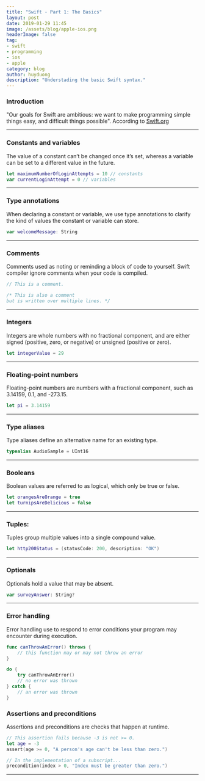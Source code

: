 ```yaml
---
title: "Swift - Part 1: The Basics"
layout: post
date: 2019-01-29 11:45
image: /assets/blog/apple-ios.png
headerImage: false
tag:
- swift
- programming
- ios
- apple
category: blog
author: huyduong
description: "Understading the basic Swift syntax."
---
```


### Introduction

"Our goals for Swift are ambitious: we want to make programming simple things easy, and difficult things possible". According to <a href="https://swift.org" target="_blank">Swift.org</a>

---

### Constants and variables
The value of a constant can’t be changed once it’s set, whereas a variable can be set to a different value in the future.
```swift
let maximumNumberOfLoginAttempts = 10 // constants
var currentLoginAttempt = 0 // variables
```

---

### Type annotations
When declaring a constant or variable, we use type annotations to clarify the kind of values the constant or variable can store.
```swift
var welcomeMessage: String
```

---

### Comments
Comments used as noting or reminding a block of code to yourself. Swift compiler ignore comments when your code is compiled.
```swift
// This is a comment.

/* This is also a comment
but is written over multiple lines. */
```

---

### Integers
Integers are whole numbers with no fractional component, and are either signed (positive, zero, or negative) or unsigned (positive or zero).
```swift
let integerValue = 29 
```

---

### Floating-point numbers
Floating-point numbers are numbers with a fractional component, such as 3.14159, 0.1, and -273.15.
```swift
let pi = 3.14159
```

---

### Type aliases
Type aliases define an alternative name for an existing type.
```swift
typealias AudioSample = UInt16
```

---

### Booleans
Boolean values are referred to as logical, which only be true or false.
```swift
let orangesAreOrange = true
let turnipsAreDelicious = false
```

---

### Tuples:
Tuples group multiple values into a single compound value.
```swift
let http200Status = (statusCode: 200, description: "OK")
```

---

### Optionals
Optionals hold a value that may be absent.
```swift
var surveyAnswer: String?
```

---

### Error handling
Error handling use to respond to error conditions your program may encounter during execution.
```swift
func canThrowAnError() throws {
    // this function may or may not throw an error
}
```

```swift
do {
    try canThrowAnError()
    // no error was thrown
} catch {
    // an error was thrown
}
```

### Assertions and preconditions
Assertions and preconditions are checks that happen at runtime.
```swift
// This assertion fails because -3 is not >= 0.
let age = -3
assert(age >= 0, "A person's age can't be less than zero.")
```
```swift
// In the implementation of a subscript...
precondition(index > 0, "Index must be greater than zero.")
```
---

